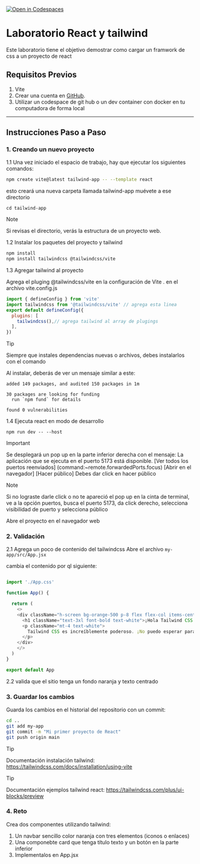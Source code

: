 [![Open in Codespaces](https://classroom.github.com/assets/launch-codespace-2972f46106e565e64193e422d61a12cf1da4916b45550586e14ef0a7c637dd04.svg)](https://classroom.github.com/open-in-codespaces?assignment_repo_id=19122783)
# Laboratorio React y tailwind

Este laboratorio tiene el objetivo demostrar como cargar un framwork de css a un proyecto de react

## Requisitos Previos

1. Vite
2. Crear una cuenta en [GitHub](https://github.com/).
3. Utilizar un codespace de git hub o un dev container con docker en tu computadora de forma local

---

## Instrucciones Paso a Paso

### 1. Creando un nuevo proyecto

1.1 Una vez iniciado el espacio de trabajo, hay que ejecutar los siguientes comandos:

```bash
npm create vite@latest tailwind-app -- --template react
```
esto creará una nueva carpeta llamada tailwind-app muévete a ese directorio
```
cd tailwind-app
```
> [!NOTE] 
> Si revisas el directorio, verás la estructura de un proyecto web.

1.2  Instalar los paquetes del proyecto y tailwind

``` bash
npm install
npm install tailwindcss @tailwindcss/vite
```
1.3 Agregar tailwind al proyecto

Agrega el pluging @tailwindcss/vite en la configuración de Vite . en el archivo vite.config.js

```js
import { defineConfig } from 'vite'
import tailwindcss from '@tailwindcss/vite' // agrega esta linea
export default defineConfig({
  plugins: [
    tailwindcss(),// agrega tailwind al array de plugings
  ],
})
```

> [!TIP]
> Siempre que instales dependencias nuevas o archivos, debes instalarlos con el comando

Al instalar, deberás de ver un mensaje similar a este:
```
added 149 packages, and audited 150 packages in 1m

30 packages are looking for funding
  run `npm fund` for details

found 0 vulnerabilities
```

1.4 Ejecuta react en modo de desarrollo

```
npm run dev -- --host
```

> [!IMPORTANT]
> Se desplegará un pop up en la parte inferior derecha con el mensaje: La aplicación que se ejecuta en el puerto 5173 está disponible. 
> [Ver todos los puertos reenviados] (command:~remote.forwardedPorts.focus) [Abrir en el navegador] [Hacer público] Debes dar click en hacer público

> [!NOTE]
>Si no lograste darle click o no te apareció el pop up en la cinta de terminal, ve a la opción puertos, busca el puerto 5173, da click derecho, selecciona visibilidad de puerto y selecciona público

Abre el proyecto en el navegador web

### 2. Validación

2.1 Agrega un poco de contenido del tailwindcss
Abre el archivo ```my-app/src/App.jsx```

cambia el contenido por ql siguiente:

```js

import './App.css'

function App() {

  return (
    <>
    <div className="h-screen bg-orange-500 p-8 flex flex-col items-center justify-center">
      <h1 className="text-3xl font-bold text-white">¡Hola Tailwind CSS!</h1>
      <p className="mt-4 text-white">
        Tailwind CSS es increíblemente poderoso. ¡No puedo esperar para seguir explorándolo!
      </p>
    </div>
    </>
  )
}

export default App

```

2.2 valida que el sitio tenga un fondo naranja y texto centrado

### 3. Guardar los cambios

Guarda los cambios en el historial del repositorio con un commit:

```bash
cd ..
git add my-app
git commit -m "Mi primer proyecto de React"
git push origin main
```
 > [!TIP]
 > Documentación instalación tailwind: https://tailwindcss.com/docs/installation/using-vite

 > [!TIP]
 > Documentación ejemplos tailwind react: https://tailwindcss.com/plus/ui-blocks/preview

 ### 4. Reto

 Crea dos componentes utilizando tailwind: 
 1. Un navbar sencillo color naranja con tres elementos (iconos o enlaces)
 2. Una componebte card que tenga título texto y un botón en la parte inferior
 3. Implementalos en App.jsx
